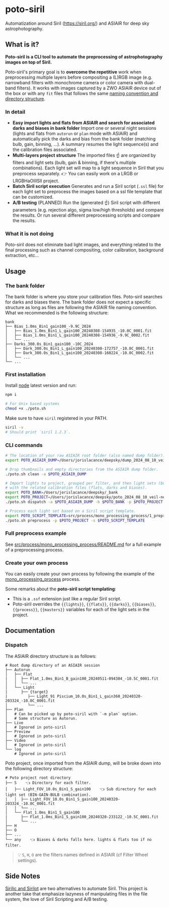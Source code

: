 # poto-siril

Automatization around Siril (<https://siril.org/>) and ASIAIR for deep sky astrophotography.

## What is it?

**Poto-siril is a CLI tool to automate the preprocessing of astrophotography images on top of Siril.**

Poto-siril's primary goal is to **overcome the repetitive** work when preprocessing multiple layers before compositing a (L)RGB image (e.g. narrowband filters with monochrome camera or color camera with dual-band filters). It works with images captured by a ZWO ASIAIR device out of the box or with any `fit` files that follows the same [naming convention and directory structure](#dispatch).

### In detail

- **Easy import lights and flats from ASIAIR and search for associated darks and biases in bank folder**
  Import one or several night sessions (lights and flats from `autorun` or `plan` mode with ASIAIR) and automatically pick the darks and bias from the bank folder (matching bulb, gain, binning, ...).
  A summary resumes the light sequence(s) and the calibration files associated.
- **Multi-layers project structure**
  The imported files ☝️ are organized by filters and light sets (bulb, gain & binning, if there's multiple combinations). Each light set will map to a light sequence in Siril that you preprocess separately.
  👉 You can easily work on a LRGB or LRGBHaOIIISII project.
- **Batch Siril script execution**
  Generates and run a Siril script (`.ssl` file) for each light set to preprocess the images based on a ssl file template that can be customized.
- **A/B testing** (PLANNED)
  Run the (generated ☝️) Siril script with different parameters (e.g. rejection algo, sigma low/high thresholds) and compare the results.
  Or run several different preprocessing scripts and compare the results.

### What it is not doing

Poto-siril does not eliminate bad light images, and everything related to the final processing such as channel compositing, color calibration, background extraction, etc...

## Usage

### The bank folder

The bank folder is where you store your calibration files. Poto-siril searches for darks and biases there. The bank folder does not expect a specific structure as long as files are following the ASIAIR file naming convention. What we recommended is the following structure:

```text
bank
├── Bias_1.0ms_Bin1_gain100_-9.9C_2024
│   ├── Bias_1.0ms_Bin1_L_gain100_20240308-154935_-10.0C_0001.fit
│   ├── Bias_1.0ms_Bin1_L_gain100_20240308-154936_-9.9C_0002.fit
│   └── ...
├── Darks_300.0s_Bin1_gain100_-10C_2024
│   ├── Dark_300.0s_Bin1_L_gain100_20240308-172757_-10.0C_0001.fit
│   ├── Dark_300.0s_Bin1_L_gain100_20240308-160224_-10.0C_0002.fit
│   └── ...
└── ...
```

### First installation

Install [node](https://node.org) latest version and run:

```bash
npm i

# For Unix based systems
chmod +x ./poto.sh
```

Make sure to have `siril` registered in your PATH.

```bash
siril -v
# Should print `siril 1.2.3`.
```

### CLI commands

```bash
# The location of your raw ASIAIR root folder (also named dump folder).
export POTO_ASIAIR_DUMP=/Users/jorislacance/deepsky/dump_2024_08_10_veil-nebula

# Drop thumbnails and empty directories from the ASIAIR dump folder.
./poto.sh clean -a $POTO_ASIAIR_DUMP

# Import lights to project, grouped per filter, and then light sets (bulb, gain & binning)
# with the related calibration files (flats, darks and biases).
export POTO_BANK=/Users/jorislacance/deepsky/_bank
export POTO_PROJECT=/Users/jorislacance/deepsky/poto_2024_08_10_veil-nebula
./poto.sh dispatch -a $POTO_ASIAIR_DUMP -b $POTO_BANK -p $POTO_PROJECT -m autorun

# Process each light set based on a Siril script template.
export POTO_SCRIPT_TEMPLATE=src/process/mono_processing_process/1_preprocessing.ssf
./poto.sh preprocess -p $POTO_PROJECT -s $POTO_SCRIPT_TEMPLATE
```

### Full preprocess example

See [src/process/mono_processing_process/README.md](src/process/mono_processing_process/README.md) for a full example of a preprocessing process.

### Create your own process

You can easily create your own process by following the example of the [mono_processing_process](src/process/mono_processing_process) process.

Some remarks about the **poto-siril script templating**:

- This is a `.ssf` extension just like a regular Siril script.
- Poto-siril overrides the `{{lights}}`, `{{flats}}`, `{{darks}}`, `{{biases}}`, `{{process}}`, `{{masters}}` variables for each of the light sets in the project.

## Documentation

### Dispatch

The ASIAIR directory structure is as follows:

```text
# Root dump directory of an ASIAIR session
├── Autorun
│   ├── Flat
|   │  ├── Flat_1.0ms_Bin1_B_gain100_20240511-094304_-10.5C_0001.fit
│   │  └── ...
│   └── Light
|      ├── {target}
|         ├── Light_91 Piscium_10.0s_Bin1_L_gain360_20240320-203324_-10.0C_0001.fit
│         └── ...
├── Plan
│   # Can be picked up by poto-siril with `-m plan` option.
│   # Same structure as Autorun.
├── Live
│   # Ignored in poto-siril
├── Preview
│   # Ignored in poto-siril
├── Video
│   # Ignored in poto-siril
└── log
    # Ignored in poto-siril
```

Poto project, once imported from the ASIAIR dump, will be broke down into the following directory structure:

```text
# Poto project root directory
├── S    👈 Directory for each filter.
│   ├── Light_FOV_10.0s_Bin1_S_gain100    👈 Sub directory for each light set (BIN-GAIN-BULB combination).
|   │  ├── Light_FOV_10.0s_Bin1_S_gain100_20240320-203324_-10.0C_0001.fit
│   │  └── ...
│   └── Flat_1.0ms_Bin1_S_gain100
|      ├── Flat_1.0ms_Bin1_S_gain100_20240320-233122_-10.5C_0001.fit
│      └── ...
├── H
├── O
├── ...
└── any    👈 Biases & darks falls here. lights & flats too if no filter.
```

> 💡 `S`, `H`, `O` are the filters names defined in ASIAIR (cf Filter Wheel settings).

## Side Notes

[Sirilic and Sirilot](https://siril.org/2018/11/sirilic-and-sirilot-two-very-useful-utilities-for-siril/) are two alternatives to automate Siril. This project is another take that emphasize lazyness of manipulating files in the file system, the love of Siril Scripting and A/B testing.
